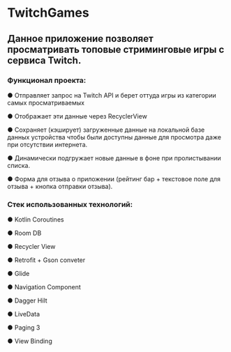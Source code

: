 # TwitchGames
## Данное приложение позволяет просматривать топовые стриминговые игры с сервиса Twitch.


### **Функционал проекта:**

● Отправляет запрос на Twitch API и берет оттуда игры из категории самых просматриваемых

● Отображает эти данные через RecyclerView 

● Сохраняет (кэширует) загруженные данные на локальной базе данных устройства чтобы были доступны данные для просмотра даже при отсутствии интернета.

● Динамически подгружает новые данные в фоне при пролистывании списка.

● Форма для отзыва о приложении (рейтинг бар + текстовое поле для отзыва + кнопка отправки отзыва).

### **Стек использованных технологий:**

● Kotlin Coroutines

● Room DB

● Recycler View

● Retrofit + Gson conveter

● Glide

● Navigation Component

● Dagger Hilt

● LiveData

● Paging 3

● View Binding
